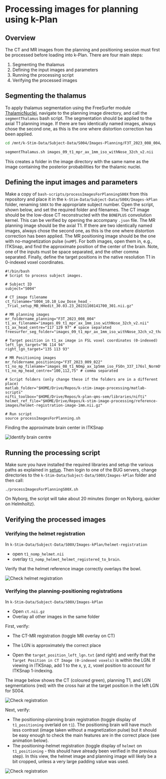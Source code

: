 # Processing images for planning using k-Plan

## Overview

The CT and MR images from the planning and positioning session must first be processed before loading into k-Plan. There are four main steps:

1. Segmenting the thalamus
2. Defining the input images and parameters
3. Running the processing script
4. Verifying the processed images

## Segmenting the thalamus

To apply thalamus segmentation using the FreeSurfer module [ThalamicNuclei](https://freesurfer.net/fswiki/ThalamicNuclei), navigate to the planning image directory, and call the `segmentThalamus` bash script. The segmentation should be applied to the axial T1 planning image. If there are two identically named images, always chose the second one, as this is the one where distortion correction has been applied.

```bash
cd /mnt/k-Stim-Data/Subject-Data/S004/Images-Planning/F3T_2023_008_004/
```

```bash
segmentThalamus.sh images_09_t1_mpr_ax_1mm_iso_withNose_32ch_v2.nii
```

This creates a folder in the image directory with the same name as the image containing the posterior probabilities for the thalamic nuclei. 

## Defining the input images and parameters

Make a copy of `bash-scripts/processImagesForPlanningS00X` from this repository and place it in the `k-Stim-Data/Subject-Data/S00X/Images-kPlan` folder, renaming `S00X` to the appropriate subject number. Open the script, shown below, and set the required folder and filenames. The CT image should be the low-dose CT reconstructed with the `BONEPLUS` convolution kernel. This can be verified by opening the accompany `.json` file. The MR planning image should be the axial T1. If there are two identically named images, always chose the second one, as this is the one where distortion correction has been applied. The MR positioning image should be the one with no-magnetization pulse (`noMP`). For both images, open them in, e.g., ITKSnap, and find the approximate position of the center of the brain. Note, one of the inputs must be space separated, and the other comma separated. Finally, define the target positions in the native resolution T1 in 0-indexed voxel coordinates.

```shell
#!/bin/bash
# Script to process subject images.

# Subject ID
subject="S004"

# CT image filename
ct_filename="S004_10.10_Low_Dose_head_-_Trial_setup_MB_HHedit_30.03.23_20231108141700_301.nii.gz"

# MR planning images
mr_foldername_planning="F3T_2023_008_004"
t1_ax_filename="images_09_t1_mpr_ax_1mm_iso_withNose_32ch_v2.nii"
t1_ax_head_centre="117 129 97" # space separated
freesurfer_seg_folder="images_09_t1_mpr_ax_1mm_iso_withNose_32ch_v2_thalamus_segmentations"

# Target position in t1_ax image in FSL voxel coordinates (0-indexed)
left_lgn_target="96 114 94"
right_lgn_target="135 113 93"

# MR Positioning images
mr_foldername_positioning="F3T_2023_009_022"
t1_no_mp_filename="images_08_t1_NOmp_ax_1p5mm_iso_FSOn_337_176sl_NormOff.nii"
t1_no_mp_head_centre="100,112,75" # comma separated

# Script folders (only change these if the folders are in a different place)
matlab_folder="$HOME/Drive/Repos/k-stim-image-processing/matlab-scripts"
nifti_toolbox="$HOME/Drive/Repos/k-plan-qms-sem/libraries/nifti"
helmet_ref_file="$HOME/Drive/Repos/k-stim-image-processing/reference-images/helmet-registration-image-1mm.nii.gz"

# Run script
source processImagesForPlanning.sh
```

Finding the approximate brain center in ITKSnap

![Identify brain centre](../doc-images/identify-brain-center.png)

## Running the processing script

Make sure you have installed the required libraries and setup the various paths as explained in [setup](setup.md). Then login to one of the BUG servers, change directories to the `k-Stim-Data/Subject-Data/S00X/Images-kPlan` folder and then call:

```shell
./processImagesForPlanningS00X.sh
```

On Nyborg, the script will take about 20 minutes (longer on Nyborg, quicker on Helmholtz).

## Verifying the processed images

### Verifying the helmet registration

In `k-Stim-Data/Subject-Data/S00X/Images-kPlan/helmet-registration` 

- open `t1_nomp_helmet.nii` 
- overlay `t1_nomp_helmet_helmet_registered_to_brain`. 

Verify that the helmet reference image correctly overlays the bowl.

![Check helmet registration](../doc-images/check-helmet-registration.png)

### Verifying the planning-positioning registrations

In `k-Stim-Data/Subject-Data/S00X/Images-kPlan`

- Open `ct.nii.gz`
- Overlay all other images in the same folder

First, verify:

- The CT-MR registration (toggle MR overlay on CT)

- The LGN is approximately the correct place
- Open the `target_position_left_lgn.txt` (and right) and verify that the `Target Position in CT Image (0-indexed voxels)` is within the LGN. If viewing in ITKSnap, add 1 to the x, y, z, voxel position to account for ITKSnap 1-indexing.

The image below shows the CT (coloured green), planning T1, and LGN segmentations (red) with the cross hair at the target position in the left LGN for S004.

![Check registration](../doc-images/check-ct-t1-registration.png)

Next, verify:

- The positioning-planning brain registration (toggle display of `t1_positioning` overlaid on `t1`). The positioning brain will have much less contrast (image taken without a magnetization pulse) but it should be easy enough to check the main features are in the correct place (see animation below).
- The positioning-helmet registration (toggle display of `helmet` on `t1_positioning` - this should have already been verified in the previous step). In this view, the helmet image and planning image will likely be a bit cropped, unless a very large padding value was used.

![Check registration](../doc-images/check-positioning-planning-registration.gif)

